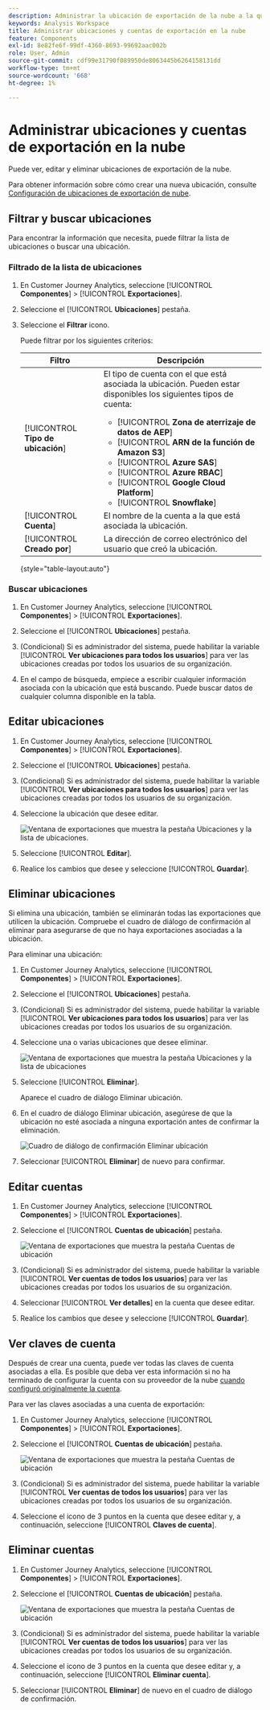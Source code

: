 ```yaml
---
description: Administrar la ubicación de exportación de la nube a la que se pueden enviar los datos del Customer Journey Analytics
keywords: Analysis Workspace
title: Administrar ubicaciones y cuentas de exportación en la nube
feature: Components
exl-id: 8e82fe6f-99df-4360-8693-99692aac002b
role: User, Admin
source-git-commit: cdf99e31790f089950de8063445b6264158131dd
workflow-type: tm+mt
source-wordcount: '668'
ht-degree: 1%

---
```


# Administrar ubicaciones y cuentas de exportación en la nube

Puede ver, editar y eliminar ubicaciones de exportación de la nube.

Para obtener información sobre cómo crear una nueva ubicación, consulte [Configuración de ubicaciones de exportación de nube](/help/components/exports/cloud-export-locations.md).

## Filtrar y buscar ubicaciones

Para encontrar la información que necesita, puede filtrar la lista de ubicaciones o buscar una ubicación.

### Filtrado de la lista de ubicaciones

1. En Customer Journey Analytics, seleccione [!UICONTROL **Componentes**] > [!UICONTROL **Exportaciones**].

1. Seleccione el [!UICONTROL **Ubicaciones**] pestaña.

1. Seleccione el **Filtrar** icono.

   <!-- add screenshot -->

   Puede filtrar por los siguientes criterios:

   | Filtro | Descripción |
   |---------|----------|
   | [!UICONTROL **Tipo de ubicación**]<!--should this be changed to Account type?--> | El tipo de cuenta con el que está asociada la ubicación. Pueden estar disponibles los siguientes tipos de cuenta: <ul><li>[!UICONTROL **Zona de aterrizaje de datos de AEP**]</li><li>[!UICONTROL **ARN de la función de Amazon S3**]</li><li>[!UICONTROL **Azure SAS**]</li><li>[!UICONTROL **Azure RBAC**]</li><li>[!UICONTROL **Google Cloud Platform**]</li><li>[!UICONTROL **Snowflake**]</li></ul> |
   | [!UICONTROL **Cuenta**] | El nombre de la cuenta a la que está asociada la ubicación. |
   | [!UICONTROL **Creado por**] | La dirección de correo electrónico del usuario que creó la ubicación. |

   {style="table-layout:auto"}

### Buscar ubicaciones

1. En Customer Journey Analytics, seleccione [!UICONTROL **Componentes**] > [!UICONTROL **Exportaciones**].

1. Seleccione el [!UICONTROL **Ubicaciones**] pestaña.

1. (Condicional) Si es administrador del sistema, puede habilitar la variable [!UICONTROL **Ver ubicaciones para todos los usuarios**] para ver las ubicaciones creadas por todos los usuarios de su organización.

1. En el campo de búsqueda, empiece a escribir cualquier información asociada con la ubicación que está buscando. Puede buscar datos de cualquier columna disponible en la tabla.

## Editar ubicaciones

1. En Customer Journey Analytics, seleccione [!UICONTROL **Componentes**] > [!UICONTROL **Exportaciones**].

1. Seleccione el [!UICONTROL **Ubicaciones**] pestaña.

1. (Condicional) Si es administrador del sistema, puede habilitar la variable [!UICONTROL **Ver ubicaciones para todos los usuarios**] para ver las ubicaciones creadas por todos los usuarios de su organización.

1. Seleccione la ubicación que desee editar.

   ![Ventana de exportaciones que muestra la pestaña Ubicaciones y la lista de ubicaciones.](assets/locations-edit.png)

1. Seleccione [!UICONTROL **Editar**].

1. Realice los cambios que desee y seleccione [!UICONTROL **Guardar**].

## Eliminar ubicaciones

Si elimina una ubicación, también se eliminarán todas las exportaciones que utilicen la ubicación. Compruebe el cuadro de diálogo de confirmación al eliminar para asegurarse de que no haya exportaciones asociadas a la ubicación.

Para eliminar una ubicación:

1. En Customer Journey Analytics, seleccione [!UICONTROL **Componentes**] > [!UICONTROL **Exportaciones**].

1. Seleccione el [!UICONTROL **Ubicaciones**] pestaña.

1. (Condicional) Si es administrador del sistema, puede habilitar la variable [!UICONTROL **Ver ubicaciones para todos los usuarios**] para ver las ubicaciones creadas por todos los usuarios de su organización.

1. Seleccione una o varias ubicaciones que desee eliminar.

   ![Ventana de exportaciones que muestra la pestaña Ubicaciones y la lista de ubicaciones](assets/locations-edit.png)

1. Seleccione [!UICONTROL **Eliminar**].

   Aparece el cuadro de diálogo Eliminar ubicación.

1. En el cuadro de diálogo Eliminar ubicación, asegúrese de que la ubicación no esté asociada a ninguna exportación antes de confirmar la eliminación.

   ![Cuadro de diálogo de confirmación Eliminar ubicación](assets/delete-location-confirmation-dialog.png)

1. Seleccionar [!UICONTROL **Eliminar**] de nuevo para confirmar.

## Editar cuentas

1. En Customer Journey Analytics, seleccione [!UICONTROL **Componentes**] > [!UICONTROL **Exportaciones**].

1. Seleccione el [!UICONTROL **Cuentas de ubicación**] pestaña.

   ![Ventana de exportaciones que muestra la pestaña Cuentas de ubicación](assets/account-add.png)

1. (Condicional) Si es administrador del sistema, puede habilitar la variable [!UICONTROL **Ver cuentas de todos los usuarios**] para ver las ubicaciones creadas por todos los usuarios de su organización.

1. Seleccionar [!UICONTROL **Ver detalles**] en la cuenta que desee editar.

1. Realice los cambios que desee y seleccione [!UICONTROL **Guardar**].

## Ver claves de cuenta

Después de crear una cuenta, puede ver todas las claves de cuenta asociadas a ella. Es posible que deba ver esta información si no ha terminado de configurar la cuenta con su proveedor de la nube [cuando configuró originalmente la cuenta](/help/components/exports/cloud-export-accounts.md).

Para ver las claves asociadas a una cuenta de exportación:

1. En Customer Journey Analytics, seleccione [!UICONTROL **Componentes**] > [!UICONTROL **Exportaciones**].

1. Seleccione el [!UICONTROL **Cuentas de ubicación**] pestaña.

   ![Ventana de exportaciones que muestra la pestaña Cuentas de ubicación](assets/account-add.png)

1. (Condicional) Si es administrador del sistema, puede habilitar la variable [!UICONTROL **Ver cuentas de todos los usuarios**] para ver las ubicaciones creadas por todos los usuarios de su organización.

1. Seleccione el icono de 3 puntos en la cuenta que desee editar y, a continuación, seleccione [!UICONTROL **Claves de cuenta**].

## Eliminar cuentas

1. En Customer Journey Analytics, seleccione [!UICONTROL **Componentes**] > [!UICONTROL **Exportaciones**].

1. Seleccione el [!UICONTROL **Cuentas de ubicación**] pestaña.

   ![Ventana de exportaciones que muestra la pestaña Cuentas de ubicación](assets/account-add.png)

1. (Condicional) Si es administrador del sistema, puede habilitar la variable [!UICONTROL **Ver cuentas de todos los usuarios**] para ver las ubicaciones creadas por todos los usuarios de su organización.

1. Seleccione el icono de 3 puntos en la cuenta que desee editar y, a continuación, seleccione [!UICONTROL **Eliminar cuenta**].

1. Seleccionar [!UICONTROL **Eliminar**] de nuevo en el cuadro de diálogo de confirmación.
